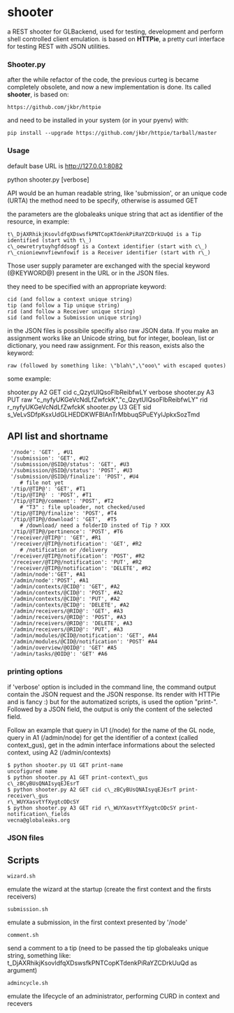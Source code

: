 # shooter

a REST shooter for GLBackend, used for testing, development and perform shell controlled
client emulation. is based on **HTTPie**, a pretty curl interface for testing REST with JSON
utilities.

### Shooter.py

after the while refactor of the code, the previous curteg is became completely obsolete, and
now a new implementation is done. Its called **shooter**, is based on:

    https://github.com/jkbr/httpie

and need to be installed in your system (or in your pyenv) with:

    pip install --upgrade https://github.com/jkbr/httpie/tarball/master


### Usage

default base URL is http://127.0.0.1:8082

python shooter.py <API> <method> <parms> [verbose]

API would be an human readable string, like 'submission', or an unique code (URTA)
the method need to be specify, otherwise is assumed GET

the parameters are the globaleaks unique string that act as identifier of the resource,
in example:

    t\_DjAXRhikjKsovldfqXDswsfkPNTCopKTdenkPiRaYZCDrkUuQd is a Tip identified (start with t\_)
    c\_oewretrytuyhgfddsogf is a Context identifier (start with c\_)
    r\_cnioniewnvfiewnfowif is a Receiver identifier (start with r\_)

Those user supply parameter are exchanged with the special keyword (@KEYWORD@) present in the
URL or in the JSON files.

they need to be specified with an appropriate keyword:

    cid (and follow a context unique string)
    tip (and follow a Tip unique string)
    rid (and follow a Receiver unique string)
    sid (and follow a Submission unique string)

in the JSON files is possibile specifiy also raw JSON data. If you make an assignment works
like an Unicode string, but for integer, boolean, list or dictionary, you need raw assignment.
For this reason, exists also the keyword:

    raw (followed by something like: \"blah\",\"ooo\" with escaped quotes)

some example:

shooter.py A2 GET cid c\_QzytUIQsoFlbReibfwLY verbose 
shooter.py A3 PUT raw \"c\_nyfyUKGeVcNdLfZwfckK\",\"c\_QzytUIQsoFlbReibfwLY\" rid r\_nyfyUKGeVcNdLfZwfckK
shooter.py U3 GET sid s\_VeLvSDfpKsxUdGLHEDDKWFBIAnTrMbbuqSPuEYylJpkxSozTmd

## API list and shortname

     '/node': 'GET' , #U1
     '/submission': 'GET', #U2
     '/submission/@SID@/status': 'GET', #U3
     '/submission/@SID@/status': 'POST', #U3
     '/submission/@SID@/finalize': 'POST', #U4
        # file not yet 
     '/tip/@TIP@': 'GET', #T1
     '/tip/@TIP@' : 'POST', #T1
     '/tip/@TIP@/comment': 'POST', #T2
        # "T3" : file uploader, not checked/used
     '/tip/@TIP@/finalize': 'POST', #T4
     '/tip/@TIP@/download': 'GET',  #T5
        # /download/ need a folderID insted of Tip ? XXX
     '/tip/@TIP@/pertinence': 'POST', #T6
     '/receiver/@TIP@': 'GET', #R1
     '/receiver/@TIP@/notification': 'GET', #R2
        # /notification or /delivery
     '/receiver/@TIP@/notification': 'POST', #R2
     '/receiver/@TIP@/notification': 'PUT', #R2
     '/receiver/@TIP@/notification': 'DELETE', #R2
     '/admin/node':'GET', #A1
     '/admin/node':'POST', #A1
     '/admin/contexts/@CID@': 'GET', #A2
     '/admin/contexts/@CID@': 'POST', #A2
     '/admin/contexts/@CID@': 'PUT', #A2
     '/admin/contexts/@CID@': 'DELETE', #A2
     '/admin/receivers/@RID@': 'GET', #A3
     '/admin/receivers/@RID@': 'POST', #A3
     '/admin/receivers/@RID@': 'DELETE', #A3
     '/admin/receivers/@RID@': 'PUT', #A3
     '/admin/modules/@CID@/notification': 'GET', #A4
     '/admin/modules/@CID@/notification': 'POST' #A4
     '/admin/overview/@OID@': 'GET' #A5
     '/admin/tasks/@OID@': 'GET' #A6

### printing options

if 'verbose' option is included in the command line, the command output contain the JSON
request and the JSON response. Its render with HTTPie and is fancy :)
but for the automatized scripts, is used the option "print-". Followed by a JSON field,
the output is only the content of the selected field.

Follow an example that query in U1 (/node) for the name of the GL node, query in A1
(/admin/node) for get the identifier of a context (called context\_gus), get in the admin
interface informations about the selected context, using A2 (/admin/contexts) 

    $ python shooter.py U1 GET print-name
    uncofigured name
    $ python shooter.py A1 GET print-context\_gus
    c\_zBCyBUsQNAIsyqEJEsrT
    $ python shooter.py A2 GET cid c\_zBCyBUsQNAIsyqEJEsrT print-receiver\_gus
    r\_WUYXasvtYfXygtcODcSY
    $ python shooter.py A3 GET rid r\_WUYXasvtYfXygtcODcSY print-notification\_fields
    vecna@globaleaks.org

### JSON files


## Scripts

    wizard.sh

emulate the wizard at the startup (create the first context and the firsts receivers)

    submission.sh 
    
emulate a submission, in the first context presented by '/node'

    comment.sh

send a comment to a tip (need to be passed the tip globaleaks unique string, something
like: t\_DjAXRhikjKsovldfqXDswsfkPNTCopKTdenkPiRaYZCDrkUuQd as argument)

    admincycle.sh

emulate the lifecycle of an administrator, performing CURD in context and recevers
